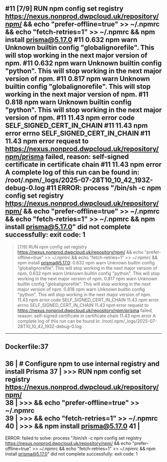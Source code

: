 #11 [7/9] RUN npm config set registry https://nexus.nonprod.dwpcloud.uk/repository/npm/     && echo "prefer-offline=true" >> ~/.npmrc     && echo "fetch-retries=1" >> ~/.npmrc     && npm install prisma@5.17.0
#11 0.632 npm warn Unknown builtin config "globalignorefile". This will stop working in the next major version of npm.
#11 0.632 npm warn Unknown builtin config "python". This will stop working in the next major version of npm.
#11 0.817 npm warn Unknown builtin config "globalignorefile". This will stop working in the next major version of npm.
#11 0.818 npm warn Unknown builtin config "python". This will stop working in the next major version of npm.
#11 11.43 npm error code SELF_SIGNED_CERT_IN_CHAIN
#11 11.43 npm error errno SELF_SIGNED_CERT_IN_CHAIN
#11 11.43 npm error request to https://nexus.nonprod.dwpcloud.uk/repository/npm/prisma failed, reason: self-signed certificate in certificate chain
#11 11.43 npm error A complete log of this run can be found in: /root/.npm/_logs/2025-07-28T10_10_42_193Z-debug-0.log
#11 ERROR: process "/bin/sh -c npm config set registry https://nexus.nonprod.dwpcloud.uk/repository/npm/     && echo \"prefer-offline=true\" >> ~/.npmrc     && echo \"fetch-retries=1\" >> ~/.npmrc     && npm install prisma@5.17.0" did not complete successfully: exit code: 1
------
 > [7/9] RUN npm config set registry https://nexus.nonprod.dwpcloud.uk/repository/npm/     && echo "prefer-offline=true" >> ~/.npmrc     && echo "fetch-retries=1" >> ~/.npmrc     && npm install prisma@5.17.0:
0.632 npm warn Unknown builtin config "globalignorefile". This will stop working in the next major version of npm.
0.632 npm warn Unknown builtin config "python". This will stop working in the next major version of npm.
0.817 npm warn Unknown builtin config "globalignorefile". This will stop working in the next major version of npm.
0.818 npm warn Unknown builtin config "python". This will stop working in the next major version of npm.
11.43 npm error code SELF_SIGNED_CERT_IN_CHAIN
11.43 npm error errno SELF_SIGNED_CERT_IN_CHAIN
11.43 npm error request to https://nexus.nonprod.dwpcloud.uk/repository/npm/prisma failed, reason: self-signed certificate in certificate chain
11.43 npm error A complete log of this run can be found in: /root/.npm/_logs/2025-07-28T10_10_42_193Z-debug-0.log
------
Dockerfile:37
--------------------
  36 |     # Configure npm to use internal registry and install Prisma
  37 | >>> RUN npm config set registry https://nexus.nonprod.dwpcloud.uk/repository/npm/ \
  38 | >>>     && echo "prefer-offline=true" >> ~/.npmrc \
  39 | >>>     && echo "fetch-retries=1" >> ~/.npmrc \
  40 | >>>     && npm install prisma@5.17.0
  41 |     
--------------------
ERROR: failed to solve: process "/bin/sh -c npm config set registry https://nexus.nonprod.dwpcloud.uk/repository/npm/     && echo \"prefer-offline=true\" >> ~/.npmrc     && echo \"fetch-retries=1\" >> ~/.npmrc     && npm install prisma@5.17.0" did not complete successfully: exit code: 1
